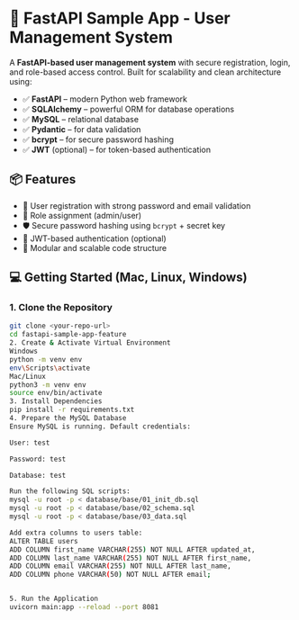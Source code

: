 # 🚀 FastAPI Sample App - User Management System

A **FastAPI-based user management system** with secure registration, login, and role-based access control. Built for scalability and clean architecture using:

- ✅ **FastAPI** – modern Python web framework  
- ✅ **SQLAlchemy** – powerful ORM for database operations  
- ✅ **MySQL** – relational database  
- ✅ **Pydantic** – for data validation  
- ✅ **bcrypt** – for secure password hashing  
- ✅ **JWT** (optional) – for token-based authentication  

## 📦 Features

- 🔐 User registration with strong password and email validation  
- 👥 Role assignment (admin/user)  
- 🛡️ Secure password hashing using `bcrypt` + secret key  
- 🔑 JWT-based authentication (optional)  
- 📁 Modular and scalable code structure  

## 💻 Getting Started (Mac, Linux, Windows)

### 1. Clone the Repository

```bash
git clone <your-repo-url>
cd fastapi-sample-app-feature
2. Create & Activate Virtual Environment
Windows
python -m venv env
env\Scripts\activate
Mac/Linux
python3 -m venv env
source env/bin/activate
3. Install Dependencies
pip install -r requirements.txt
4. Prepare the MySQL Database
Ensure MySQL is running. Default credentials:

User: test

Password: test

Database: test

Run the following SQL scripts:
mysql -u root -p < database/base/01_init_db.sql
mysql -u root -p < database/base/02_schema.sql
mysql -u root -p < database/base/03_data.sql

Add extra columns to users table:
ALTER TABLE users
ADD COLUMN first_name VARCHAR(255) NOT NULL AFTER updated_at,
ADD COLUMN last_name VARCHAR(255) NOT NULL AFTER first_name,
ADD COLUMN email VARCHAR(255) NOT NULL AFTER last_name,
ADD COLUMN phone VARCHAR(50) NOT NULL AFTER email;


5. Run the Application
uvicorn main:app --reload --port 8081


